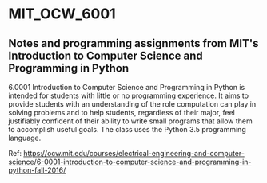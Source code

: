 # MIT_OCW_6001
## Notes and programming assignments from MIT's Introduction to Computer Science and Programming in Python

6.0001 Introduction to Computer Science and Programming in Python is intended for students with little or no programming experience. It aims to provide students with an understanding of the role computation can play in solving problems and to help students, regardless of their major, feel justifiably confident of their ability to write small programs that allow them to accomplish useful goals. The class uses the Python 3.5 programming language.


Ref: https://ocw.mit.edu/courses/electrical-engineering-and-computer-science/6-0001-introduction-to-computer-science-and-programming-in-python-fall-2016/
